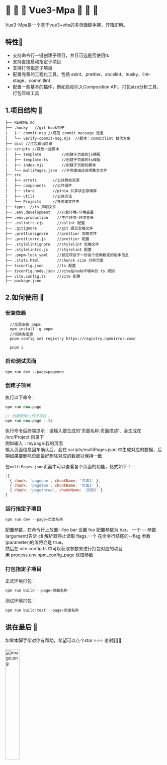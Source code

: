# 🎉 🎉 🎉 Vue3-Mpa 🎉 🎉 🎉
Vue3-Mpa是一个基于vue3+vite的多页面脚手架，开箱即用。 

## 特性🌼
- 支持命令行一键创建子项目，并且可选是否使用ts
- 支持直接启动指定子项目
- 支持打包指定子项目
- 配置完善的工程化工具，包括 esint、prettier、stulelint、husky、lint-stage、commitlint 
- 配置一些基本的插件，例如自动引入Composition API、打包size分析工具、打包压缩工具

## 1.项目结构 📖

```
├── README.md
├── .husky   //git hook钩子
│   ├── commit-msg //规范 commit message 信息
│   └── verify-commit-msg.mjs  //脚本：commitlint 替代方案
├── dist //打包输出目录
├── scripts //存放一些脚本
│   ├── template         //创建子页面的js模版
│   ├── template-ts      //创建子页面的ts模版
│   ├── index.mjs        //创建子页面的脚本
│   └── multiPages.json  //子页面描述说明集合文件
├── src
│   ├── arrets       //公共静态资源
│   ├── components   //公共组件
│   ├── store        //pinia 共享状态存储库
│   ├── utils        //公共方法
│   └── Projects     //多页面文件夹
├── types  //ts 声明文件
├── .env.development   //开发环境-环境变量
├── .env.production    //生产环境-环境变量
├── .eslintrc.cjs      //eslint 配置
├── .gitignore         //git 提交忽略文件
├── .prettierignore    //prettier 忽略文件
├── .prettierrc.js     //prettier 配置
├── .stylelintignore   //stylelint 忽略文件
├── .stylelintrc.js    //stylelint 配置
├── .pnpm-lock.yaml    //锁定项目于一份各个依赖稳定的版本信息
├── .stats.html        //chunck size 分析页面
├── tsconfig.json      //ts 配置
├── tsconfig.node.json //vite在node环境中的 ts 规则
├── vite.config.ts     //vite 配置
├── package.json

```

## 2.如何使用 🔑

### 安装依赖

```
  //全局安装 pnpm
  npm install -g pnpm
  //切换淘宝源
  pnpm config set registry https://registry.npmmirror.com/

  pnpm i
```

### 启动测试页面

```
npm run dev --page=pageone
```

### 创建子项目

执行以下命令：

```js
npm run new:page

// 创建使用ts的子项目：
npm run new:page --ts
```

执行命令后终端提示：请输入要生成的'页面名称:页面描述'、会生成在 /src/Project 目录下  
例如输入：mypage:我的页面  
输入页面信息回车确认后，会在 scripts/multiPages.json 中生成对应的数据，后期如果要删除页面最好删除对应的数据以保持一致

在`multiPages.json`页面中可以查看各个页面的功能，格式如下：

```js
;[
  { chunk: 'pageone', chunkName: '页面1' },
  { chunk: 'pagetwo', chunkName: '页面2' },
  { chunk: 'pagethree', chunkName: '页面3' }
]
```

### 运行指定子项目

```js
npm run dev --page=页面名称
```

配置参数，在命令行上放置--foo bar 设置 foo 配置参数为 bar。 一个 -- 参数(argument)告诉 cli 解析器停止读取 flags.一个 在命令行结尾的--flag 参数(parameter)的值将会是 true。  
然后在 vite.config.ts 中可以获取参数来进行打包对应的项目  
用 process.env.npm_config_page 获取参数

### 打包指定子项目

正式环境打包：

```js
npm run build --page=页面名称
```

测试环境打包：

```js
npm run build:test --page=页面名称
```

## 说在最后 💝

如果本脚手架对你有帮助，希望可以点个star ⭐️⭐️⭐️ 谢谢🌹🌹🌹

<img src="https://web-abin.gitee.io/abin-web/assets/qq-code-30f0f86d.jpeg" alt="image.png" width="30%" />
